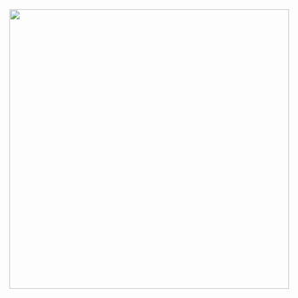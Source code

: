 <img src="https://github.com/SkosMartren/useful-materials/blob/main/BFS_graph_1.png" width="500" height="500"/>

